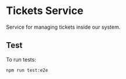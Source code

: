 # Tickets Service

Service for managing tickets inside our system.

## Test

To run tests:

```
npm run test:e2e
```
